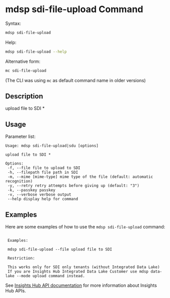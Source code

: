 # mdsp sdi-file-upload Command

Syntax:

```bash
mdsp sdi-file-upload
```

Help:

```bash
mdsp sdi-file-upload --help
```

Alternative form:

```bash
mc sdi-file-upload
```

(The CLI was using `mc` as default command name in older versions)

## Description

upload file to SDI *

## Usage

Parameter list:

```text
Usage: mdsp sdi-file-upload|sdu [options]

upload file to SDI *

Options:
 -f, --file file to upload to SDI
 -h, --filepath file path in SDI
 -m, --mime [mime-type] mime type of the file (default: automatic recognition)
 -y, --retry retry attempts before giving up (default: "3")
 -k, --passkey passkey
 -v, --verbose verbose output
 --help display help for command

```

## Examples

Here are some examples of how to use the `mdsp sdi-file-upload` command:

```text

 Examples:

 mdsp sdi-file-upload --file upload file to SDI

 Restriction:

 This works only for SDI only tenants (without Integrated Data Lake)
 If you are Insights Hub Integrated Data Lake Customer use mdsp data-lake --mode upload command instead. 

```

See [Insights Hub API documentation](https://documentation.mindsphere.io/MindSphere/apis/index.html) for more information about Insights Hub APIs.
